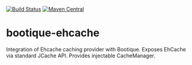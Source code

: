 [![Build Status](https://travis-ci.org/bootique/bootique-ehcache.svg)](https://travis-ci.org/bootique/bootique-ehcache)
[![Maven Central](https://maven-badges.herokuapp.com/maven-central/io.bootique.ehcache/bootique-ehcache/badge.svg)](https://maven-badges.herokuapp.com/maven-central/io.bootique.ehcache/bootique-ehcache/)

# bootique-ehcache

Integration of Ehcache caching provider with Bootique. Exposes EhCache via standard JCache API. 
Provides injectable CacheManager. 
